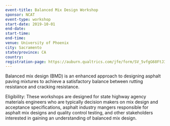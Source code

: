 ```yaml
---
event-title: Balanced Mix Design Workshop
sponsor: NCAT
event-type: workshop
start-date: 2019-10-01
end-date:
start-time:
end-time:
venue: University of Phoenix
city: Sacramento
state/province: CA
country:
registration-page: https://auburn.qualtrics.com/jfe/form/SV_5vfgG68FtJ34VQp
---
```

Balanced mix design (BMD) is an enhanced approach to designing asphalt paving mixtures to achieve a satisfactory balance between rutting resistance and cracking resistance.

Eligibility: These workshops are designed for state highway agency materials engineers who are typically decision makers on mix design and acceptance specifications, asphalt industry mangers responsible for asphalt mix designs and quality control testing, and other stakeholders interested in gaining an understanding of balanced mix design.